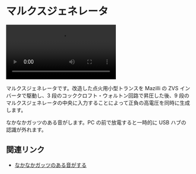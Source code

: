 # マルクスジェネレータ

![](https://www.shapoco.net/media/2023/20231231-marx-generator.mp4)

マルクスジェネレータです。改造した点火用小型トランスを Mazilli の ZVS インバータで駆動し、3 段のコッククロフト・ウォルトン回路で昇圧した後、9 段のマルクスジェネレータの中央に入力することによって正負の高電圧を同時に生成します。

なかなかガッツのある音がします。PC の前で放電すると一時的に USB ハブの認識が外れます。

## 関連リンク

- [なかなかガッツのある音がする](https://x.com/shapoco/status/1741139010440073328)
